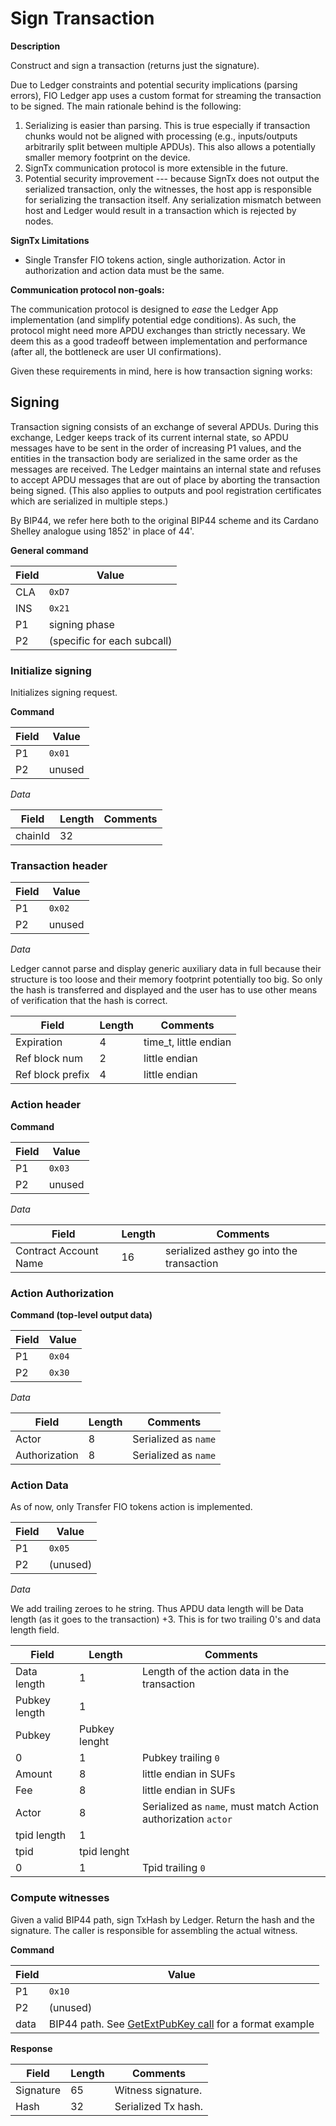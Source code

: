 # Sign Transaction

**Description**

Construct and sign a transaction (returns just the signature).

Due to Ledger constraints and potential security implications (parsing errors), FIO Ledger app uses a custom format for streaming the transaction to be signed. The main rationale behind is the following:
1) Serializing is easier than parsing. This is true especially if transaction chunks would not be aligned with processing (e.g., inputs/outputs arbitrarily split between multiple APDUs). This also allows a potentially smaller memory footprint on the device.
2) SignTx communication protocol is more extensible in the future.
3) Potential security improvement --- because SignTx does not output the serialized transaction, only the witnesses, the host app is responsible for serializing the transaction itself. Any serialization mismatch between host and Ledger would result in a transaction which is rejected by nodes.

**SignTx Limitations**

- Single Transfer FIO tokens action, single authorization. Actor in authorization and action data must be the same. 

**Communication protocol non-goals:**

The communication protocol is designed to *ease* the Ledger App implementation (and simplify potential edge conditions). As such, the protocol might need more APDU exchanges than strictly necessary. We deem this as a good tradeoff between implementation and performance (after all, the bottleneck are user UI confirmations).

Given these requirements in mind, here is how transaction signing works:

## Signing

Transaction signing consists of an exchange of several APDUs. During this exchange, Ledger keeps track of its current internal state, so APDU messages have to be sent in the order of increasing P1 values, and the entities in the transaction body are serialized in the same order as the messages are received. The Ledger maintains an internal state and refuses to accept APDU messages that are out of place by aborting the transaction being signed. (This also applies to outputs and pool registration certificates which are serialized in multiple steps.)

By BIP44, we refer here both to the original BIP44 scheme and its Cardano Shelley analogue using 1852' in place of 44'.

**General command**

|Field|Value|
|-----|-----|
| CLA | `0xD7` |
| INS | `0x21` |
|  P1 | signing phase |
|  P2 | (specific for each subcall) |


### Initialize signing

Initializes signing request.

**Command**

|Field|Value|
|-----|-----|
|  P1 | `0x01` |
|  P2 | unused |

*Data*

|Field| Length | Comments|
|------|-----|-----|
| chainId                                | 32 |  |


### Transaction header

|Field|Value|
|-----|-----|
|  P1 | `0x02` |
|  P2 | unused |

*Data*

Ledger cannot parse and display generic auxiliary data in full because their structure is too loose and their memory footprint potentially too big.
So only the hash is transferred and displayed and the user has to use other means of verification that the hash is correct.

|Field| Length | Comments|
|-----|--------|--------|
| Expiration | 4 | time_t, little endian |
| Ref block num | 2 | little endian |
| Ref block prefix | 4 | little endian |


### Action header

**Command**

|Field|Value|
|-----|-----|
|  P1 | `0x03` |
|  P2 | unused |

*Data*

|Field| Length | Comments|
|-----|--------|--------|
| Contract Account Name | 16 |  serialized asthey go into the transaction |


### Action Authorization

**Command (top-level output data)**

|Field|Value|
|-----|-----|
|  P1 | `0x04` |
|  P2 | `0x30` |

*Data*

|Field| Length | Comments|
|-----|--------|--------|
| Actor | 8 | Serialized as `name`|
| Authorization | 8 | Serialized as `name`|


### Action Data

As of now, only Transfer FIO tokens action is implemented.

|Field|Value|
|-----|-----|
|  P1 | `0x05` |
|  P2 | (unused) |

*Data*

We add trailing zeroes to he string. Thus APDU data length will be Data length (as it goes to the transaction) +3. This is for two trailing 0's and data length field.

|Field| Length | Comments|
|-----|--------|--------|
| Data length | 1 | Length of the action data in the transaction|
| Pubkey length | 1 | |
| Pubkey | Pubkey lenght | |
| 0 | 1 | Pubkey trailing `0` |
| Amount | 8 | little endian in SUFs |
| Fee | 8 | little endian in SUFs |
| Actor | 8 | Serialized as `name`, must match Action authorization `actor` |
| tpid length | 1 | |
| tpid | tpid lenght | |
| 0 | 1 | Tpid trailing `0` |

### Compute witnesses

Given a valid BIP44 path, sign TxHash by Ledger. Return the hash and the signature.
The caller is responsible for assembling the actual witness.

**Command**

|Field|Value|
|-----|-----|
|  P1 | `0x10` |
|  P2 | (unused) |
| data | BIP44 path. See [GetExtPubKey call](ins_get_public_key.md) for a format example |

**Response**

|Field|Length| Comments|
|-----|-----|-----|
| Signature |65| Witness signature.|
| Hash |32| Serialized Tx hash.|
